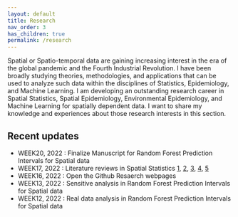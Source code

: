 ```yaml
---
layout: default
title: Research
nav_order: 3
has_children: true
permalink: /research
---
```


Spatial or Spatio-temporal data are gaining increasing interest in the era of the global pandemic and the Fourth Industrial Revolution. I have been broadly studying theories, methodologies, and applications that can be used to analyze such data within the disciplines of Statistics, Epidemiology, and Machine Learning. I am developing an outstanding research career in Spatial Statistics, Spatial Epidemiology, Environmental Epidemiology, and Machine Learning for spatially dependent data. I want to share my knowledge and experiences about those research interests in this section.

## Recent updates
* WEEK20, 2022 : Finalize Manuscript for Random Forest Prediction Intervals for Spatial data
* WEEK17, 2022 : Literature reviews in Spatial Statistics [1](https://doi.org/10.1080/10618600.2021.1886938), [2](10.1109/MSP.2013.2246292), [3](https://proceedings.neurips.cc/paper/2021/hash/c6b8c8d762da15fa8dbbdfb6baf9e260-Abstract.html), [4](https://dl.acm.org/doi/10.5555/3023638.3023667), [5](https://www.jmlr.org/papers/volume14/hoffman13a/hoffman13a.pdf)
* WEEK16, 2022 : Open the Github Resaerch webpages
* WEEK13, 2022 : Sensitive analysis in Random Forest Prediction Intervals for Spatial data
* WEEK12, 2022 : Real data analysis in Random Forest Prediction Intervals for Spatial data

